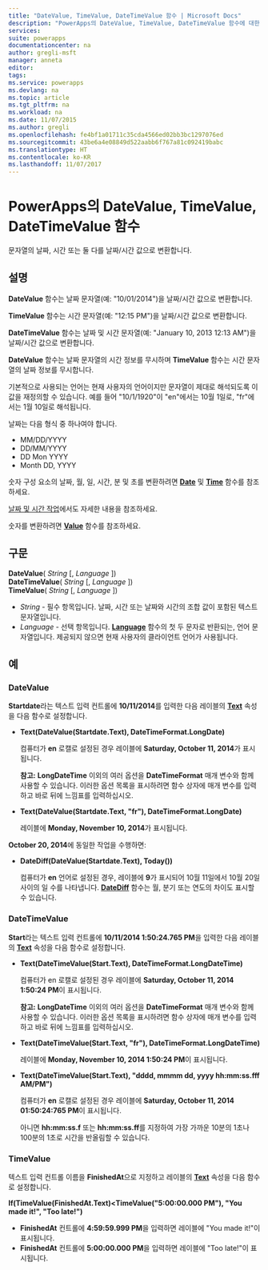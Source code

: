 ```yaml
---
title: "DateValue, TimeValue, DateTimeValue 함수 | Microsoft Docs"
description: "PowerApps의 DateValue, TimeValue, DateTimeValue 함수에 대한 구문과 예제를 포함한 참조 정보"
services: 
suite: powerapps
documentationcenter: na
author: gregli-msft
manager: anneta
editor: 
tags: 
ms.service: powerapps
ms.devlang: na
ms.topic: article
ms.tgt_pltfrm: na
ms.workload: na
ms.date: 11/07/2015
ms.author: gregli
ms.openlocfilehash: fe4bf1a01711c35cda4566ed02bb3bc1297076ed
ms.sourcegitcommit: 43be6a4e08849d522aabb6f767a81c092419babc
ms.translationtype: HT
ms.contentlocale: ko-KR
ms.lasthandoff: 11/07/2017
---
```

# <a name="datevalue-timevalue-and-datetimevalue-functions-in-powerapps"></a>PowerApps의 DateValue, TimeValue, DateTimeValue 함수
문자열의 날짜, 시간 또는 둘 다를 날짜/시간 값으로 변환합니다.

## <a name="description"></a>설명
**DateValue** 함수는 날짜 문자열(예: "10/01/2014")을 날짜/시간 값으로 변환합니다.

**TimeValue** 함수는 시간 문자열(예: "12:15 PM")을 날짜/시간 값으로 변환합니다.

**DateTimeValue** 함수는 날짜 및 시간 문자열(예: "January 10, 2013 12:13 AM")을 날짜/시간 값으로 변환합니다.

**DateValue** 함수는 날짜 문자열의 시간 정보를 무시하며 **TimeValue** 함수는 시간 문자열의 날짜 정보를 무시합니다.

기본적으로 사용되는 언어는 현재 사용자의 언어이지만 문자열이 제대로 해석되도록 이 값을 재정의할 수 있습니다. 예를 들어 "10/1/1920"이 "en"에서는 10월 1일<sup></sup>로, "fr"에서는 1월 10일<sup></sup>로 해석됩니다.

날짜는 다음 형식 중 하나여야 합니다.

* MM/DD/YYYY
* DD/MM/YYYY
* DD Mon YYYY
* Month DD, YYYY

숫자 구성 요소의 날짜, 월, 일, 시간, 분 및 초를 변환하려면 **[Date](function-date-time.md)** 및 **[Time](function-date-time.md)** 함수를 참조하세요.

[날짜 및 시간 작업](../show-text-dates-times.md)에서도 자세한 내용을 참조하세요.

숫자를 변환하려면 **[Value](function-value.md)** 함수를 참조하세요.

## <a name="syntax"></a>구문
**DateValue**( *String* [, *Language* ])<br>**DateTimeValue**( *String* [, *Language* ])<br>**TimeValue**( *String* [, *Language* ])

* *String* - 필수 항목입니다.  날짜, 시간 또는 날짜와 시간의 조합 값이 포함된 텍스트 문자열입니다.
* *Language* - 선택 항목입니다.  **[Language](function-language.md)** 함수의 첫 두 문자로 반환되는, 언어 문자열입니다.  제공되지 않으면 현재 사용자의 클라이언트 언어가 사용됩니다.  

## <a name="examples"></a>예
### <a name="datevalue"></a>DateValue
**Startdate**라는 텍스트 입력 컨트롤에 **10/11/2014**를 입력한 다음 레이블의 **[Text](../controls/properties-core.md)** 속성을 다음 함수로 설정합니다.

* **Text(DateValue(Startdate.Text), DateTimeFormat.LongDate)**
  
    컴퓨터가 **en** 로캘로 설정된 경우 레이블에 **Saturday, October 11, 2014**가 표시됩니다.
  
    **참고:** **LongDateTime** 이외의 여러 옵션을 **DateTimeFormat** 매개 변수와 함께 사용할 수 있습니다. 이러한 옵션 목록을 표시하려면 함수 상자에 매개 변수를 입력하고 바로 뒤에 느낌표를 입력하십시오.
* **Text(DateValue(Startdate.Text, "fr"), DateTimeFormat.LongDate)**
  
    레이블에 **Monday, November 10, 2014**가 표시됩니다.

**October 20, 2014**에 동일한 작업을 수행하면:

* **DateDiff(DateValue(Startdate.Text), Today())**
  
    컴퓨터가 **en** 언어로 설정된 경우, 레이블에 **9**가 표시되어 10월 11일에서 10월 20일 사이의 일 수를 나타냅니다. **[DateDiff](function-dateadd-datediff.md)** 함수는 월, 분기 또는 연도의 차이도 표시할 수 있습니다.

### <a name="datetimevalue"></a>DateTimeValue
**Start**라는 텍스트 입력 컨트롤에 **10/11/2014 1:50:24.765 PM**을 입력한 다음 레이블의 **[Text](../controls/properties-core.md)** 속성을 다음 함수로 설정합니다.

* **Text(DateTimeValue(Start.Text), DateTimeFormat.LongDateTime)**
  
    컴퓨터가 en 로캘로 설정된 경우 레이블에 **Saturday, October 11, 2014 1:50:24 PM**이 표시됩니다.
  
    **참고:** **LongDateTime** 이외의 여러 옵션을 **DateTimeFormat** 매개 변수와 함께 사용할 수 있습니다. 이러한 옵션 목록을 표시하려면 함수 상자에 매개 변수를 입력하고 바로 뒤에 느낌표를 입력하십시오.
* **Text(DateTimeValue(Start.Text, "fr"), DateTimeFormat.LongDateTime)**
  
    레이블에 **Monday, November 10, 2014 1:50:24 PM**이 표시됩니다.
* **Text(DateTimeValue(Start.Text), "dddd, mmmm dd, yyyy hh:mm:ss.fff AM/PM")**
  
    컴퓨터가 **en** 로캘로 설정된 경우 레이블에 **Saturday, October 11, 2014 01:50:24:765 PM**이 표시됩니다.
  
    아니면 **hh:mm:ss.f** 또는 **hh:mm:ss.ff**를 지정하여 가장 가까운 10분의 1초나 100분의 1초로 시간을 반올림할 수 있습니다.

### <a name="timevalue"></a>TimeValue
텍스트 입력 컨트롤 이름을 **FinishedAt**으로 지정하고 레이블의 **[Text](../controls/properties-core.md)** 속성을 다음 함수로 설정합니다.

**If(TimeValue(FinishedAt.Text)<TimeValue("5:00:00.000 PM"), "You made it!", "Too late!")**

* **FinishedAt** 컨트롤에 **4:59:59.999 PM**을 입력하면 레이블에 "You made it!"이 표시됩니다.
* **FinishedAt** 컨트롤에 **5:00:00.000 PM**을 입력하면 레이블에 "Too late!"이 표시됩니다.

